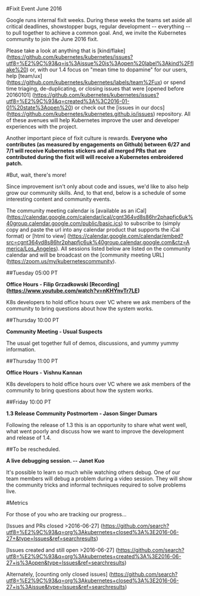 #Fixit Event June 2016

Google runs internal fixit weeks. During these weeks the teams set aside all  critical deadlines, showstopper bugs, regular development -- everything -- to pull together to achieve a common goal. And, we invite the Kubernetes community to join the June 2016 fixit. 

Please take a look at anything that is [kind/flake] (https://github.com/kubernetes/kubernetes/issues?utf8=%E2%9C%93&q=is%3Aissue%20is%3Aopen%20label%3Akind%2Fflake%20) or, with our 1.4 focus on "mean time to dopamine" for our users, help [team/ux] (https://github.com/kubernetes/kubernetes/labels/team%2Fux) or spend time triaging, de-duplicating, or closing issues that were [opened before 20160101] (https://github.com/kubernetes/kubernetes/issues?utf8=%E2%9C%93&q=created%3A%3C2016-01-01%20state%3Aopen%20) or check out the [issues in our docs] (https://github.com/kubernetes/kubernetes.github.io/issues) repository.  All of these avenues will help Kubernetes improve the user and developer experiences with the project.

Another important piece of fixit culture is rewards.  **Everyone who contributes (as measured by engagements on Github) between 6/27 and 7/1 will receive Kubernetes stickers and all merged PRs that are contributed during the fixit will will receive a Kubernetes embroidered patch.**

#But, wait, there's more!

Since improvement isn't only about code and issues, we'd like to also help grow our community skills.  And, to that end,  below is a schedule of some interesting content and community events.  

The community meeting calendar is [available as an iCal]
(https://calendar.google.com/calendar/ical/cgnt364vd8s86hr2phapfjc6uk%40group.calendar.google.com/public/basic.ics)
to subscribe to (simply copy and paste the url into any calendar
product that supports the iCal format) or [html to view]
(https://calendar.google.com/calendar/embed?src=cgnt364vd8s86hr2phapfjc6uk%40group.calendar.google.com&ctz=America/Los_Angeles).
All sessions listed below are listed on the community calendar and
will be broadcast on the [community meeting URL]
(https://zoom.us/my/kubernetescommunity).

##Tuesday 05:00 PT

**Office Hours - Filip Grzadkowski [Recording] (https://www.youtube.com/watch?v=nKHYnvTr7LE)**

K8s developers to hold office hours over VC where we ask members of the community to bring questions about how the system works.

##Thursday 10:00 PT

**Community Meeting - Usual Suspects**

The usual get together full of demos, discussions, and yummy yummy information.

##Thursday 11:00 PT

**Office Hours - Vishnu Kannan**

K8s developers to hold office hours over VC where we ask members of the community to bring questions about how the system works.

##Friday 10:00 PT

**1.3 Release Community Postmortem - Jason Singer Dumars**

Following the release of 1.3 this is an opportunity to share what went well, what went poorly and discuss how we want to improve the development and release of 1.4. 

##To be rescheduled.

**A live debugging session. -- Janet Kuo**

It's possible to learn so much while watching others debug.  One of our team members will debug a problem during a video session. They will show the community tricks and informal techniques required to solve problems live. 

#Metrics

For those of you who are tracking our progress... 

[Issues and PRs closed >2016-06-27] (https://github.com/search?utf8=%E2%9C%93&q=org%3Akubernetes+closed%3A%3E2016-06-27+&type=Issues&ref=searchresults)

[Issues created and still open >2016-06-27] (https://github.com/search?utf8=%E2%9C%93&q=org%3Akubernetes+created%3A%3E2016-06-27+is%3Aopen&type=Issues&ref=searchresults)

Alternately, [counting only closed issues] (https://github.com/search?utf8=%E2%9C%93&q=org%3Akubernetes+closed%3A%3E2016-06-27+is%3Aissue&type=Issues&ref=searchresults) 

